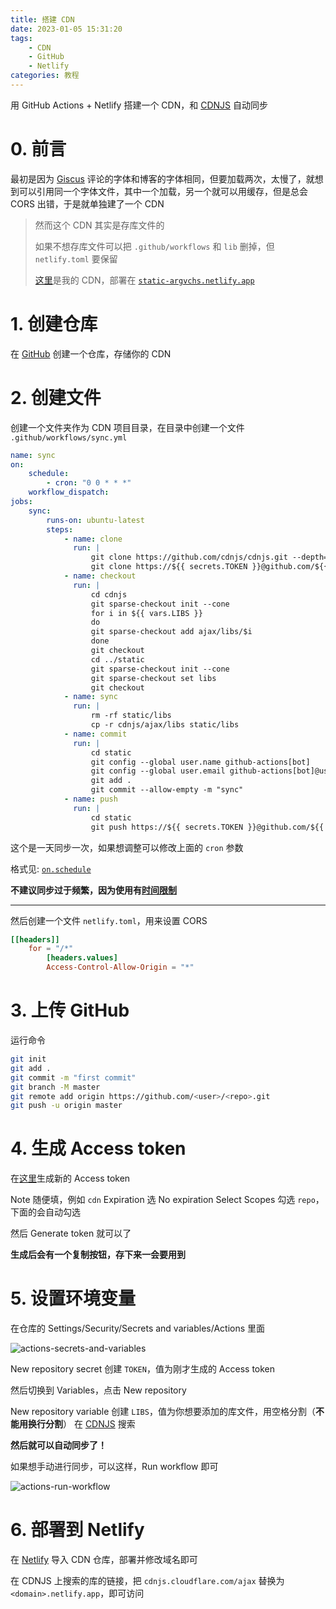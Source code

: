 ```yaml
---
title: 搭建 CDN
date: 2023-01-05 15:31:20
tags:
    - CDN
    - GitHub
    - Netlify
categories: 教程
---
```


用 GitHub Actions + Netlify 搭建一个 CDN，和 [CDNJS](https://cdnjs.com) 自动同步

<!-- more -->

# 0. 前言

最初是因为 [Giscus](https://giscus-argvchs.netlify.app) 评论的字体和博客的字体相同，但要加载两次，太慢了，就想到可以引用同一个字体文件，其中一个加载，另一个就可以用缓存，但是总会 CORS 出错，于是就单独建了一个 CDN

> 然而这个 CDN 其实是存库文件的
>
> 如果不想存库文件可以把 `.github/workflows` 和 `lib` 删掉，但 `netlify.toml` 要保留
>
> [这里](https://github.com/argvchs/static)是我的 CDN，部署在 [`static-argvchs.netlify.app`](https://static-argvchs.netlify.app)

# 1. 创建仓库

在 [GitHub](https://github.com/new) 创建一个仓库，存储你的 CDN

# 2. 创建文件

创建一个文件夹作为 CDN 项目目录，在目录中创建一个文件 `.github/workflows/sync.yml`

```yaml
name: sync
on:
    schedule:
        - cron: "0 0 * * *"
    workflow_dispatch:
jobs:
    sync:
        runs-on: ubuntu-latest
        steps:
            - name: clone
              run: |
                  git clone https://github.com/cdnjs/cdnjs.git --depth=1 --filter=blob:none --no-checkout
                  git clone https://${{ secrets.TOKEN }}@github.com/${{ github.repository }}.git static --depth=1 --filter=blob:none --no-checkout
            - name: checkout
              run: |
                  cd cdnjs
                  git sparse-checkout init --cone
                  for i in ${{ vars.LIBS }}
                  do
                  git sparse-checkout add ajax/libs/$i
                  done
                  git checkout
                  cd ../static
                  git sparse-checkout init --cone
                  git sparse-checkout set libs
                  git checkout
            - name: sync
              run: |
                  rm -rf static/libs
                  cp -r cdnjs/ajax/libs static/libs
            - name: commit
              run: |
                  cd static
                  git config --global user.name github-actions[bot]
                  git config --global user.email github-actions[bot]@users.noreply.github.com
                  git add .
                  git commit --allow-empty -m "sync"
            - name: push
              run: |
                  cd static
                  git push https://${{ secrets.TOKEN }}@github.com/${{ github.repository }}.git
```

这个是一天同步一次，如果想调整可以修改上面的 `cron` 参数

格式见: [`on.schedule`](https://docs.github.com/zh/actions/using-workflows/workflow-syntax-for-github-actions#onschedule)

**不建议同步过于频繁，因为使用有[时间限制](https://docs.github.com/zh/billing/managing-billing-for-github-actions/about-billing-for-github-actions)**

---

然后创建一个文件 `netlify.toml`，用来设置 CORS

```toml
[[headers]]
    for = "/*"
        [headers.values]
        Access-Control-Allow-Origin = "*"
```

# 3. 上传 GitHub

运行命令

```bash
git init
git add .
git commit -m "first commit"
git branch -M master
git remote add origin https://github.com/<user>/<repo>.git
git push -u origin master
```

# 4. 生成 Access token

在[这里](https://github.com/settings/tokens/new)生成新的 Access token

Note 随便填，例如 `cdn`
Expiration 选 No expiration
Select Scopes 勾选 `repo`，下面的会自动勾选

然后 Generate token 就可以了

**生成后会有一个复制按钮，存下来一会要用到**

# 5. 设置环境变量

在仓库的 Settings/Security/Secrets and variables/Actions 里面

![actions-secrets-and-variables](https://static-argvchs.netlify.app/images/actions-secrets-and-variables.png)

New repository secret 创建 `TOKEN`，值为刚才生成的 Access token

然后切换到 Variables，点击 New repository

New repository variable 创建 `LIBS`，值为你想要添加的库文件，用空格分割（**不能用换行分割**）
在 [CDNJS](https://cdnjs.com) 搜索

**然后就可以自动同步了！**

如果想手动进行同步，可以这样，Run workflow 即可

![actions-run-workflow](https://static-argvchs.netlify.app/images/actions-run-workflow.png)

# 6. 部署到 Netlify

在 [Netlify](https://www.netlify.com) 导入 CDN 仓库，部署并修改域名即可

在 CDNJS 上搜索的库的链接，把 `cdnjs.cloudflare.com/ajax` 替换为 `<domain>.netlify.app`，即可访问
